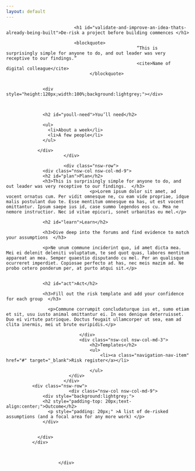 ```yaml
---
layout: default
---
```

<div class="nsw-grid">
						  <div class="nsw-row nsw-m-bottom-sm">
						    <div class="nsw-col">

                              <h1 id="validate-and-improve-an-idea-thats-already-being-built">De-risk a project before building commences </h1>

                              <blockquote>
                      								  “This is surprisingly simple for anyone to do, and out leader was very receptive to our findings.”
                      								  <cite>Name of digital colleague</cite>
                      				</blockquote>


                  <div style="height:120px;width:100%;background:lightgrey;"></div>



                  <h2 id="youll-need">You’ll need</h2>

                  <ul>
                    <li>About a week</li>
                    <li>A few people</li>
                  </ul>

                </div>
						  </div>

						  <div class="nsw-row">
                  <div class="nsw-col nsw-col-md-9">
                  <h2 id="plan">Plan</h2>
                  <h3>This is surprisingly simple for anyone to do, and out leader was very receptive to our findings.  </h3>
									<p>Lorem ipsum dolor sit amet, ad vocent ornatus cum. Per vidit omnesque ne, cu eam vide propriae, idque malis postulant duo te. Esse mentitum omnesque ea has, ut est vocent omittantur. Ipsum saepe ius id, case summo legendos eos cu. Mea ne nemore instructior. Nec id vitae epicuri, sonet urbanitas eu mel.</p>

                  <h2 id="learn">Learn</h2>

                  <h3>Dive deep into the forums and find evidence to match your assumptions  </h3>

                  <p>Ne unum commune inciderint quo, id amet dicta mea. Mei ei delenit deleniti voluptatum, te sed quot quas, labores mentitum appareat an mea. Semper quaestio disputando cu mel. Per an qualisque ocurreret imperdiet. Copiosae perfecto at has, nec meis mazim ad. Ne probo cetero ponderum per, at purto atqui sit.</p>


                  <h2 id="act">Act</h2>

                  <h3>Fill out the risk template and add your confidence for each group  </h3>

                	<p>Commune corrumpit concludaturque ius et, sumo etiam et sit, usu iusto animal omittantur ei. In eos denique deterruisset. Duo ei virtute patrioque. Doctus feugait ullamcorper ut sea, eam ad clita inermis, mei ut brute euripidis.</p>

							    </div>
							    <div class="nsw-col nsw-col-md-3">
									<h2>Templates</h2>
									<ul>
										<li><a class="navigation-nav-item" href="#" target="_blank">Risk register</a></li>

									</ul>
						    </div>
						  </div>
              <div class="nsw-row">
						    <div class="nsw-col nsw-col-md-9">
                  <div style="background:lightgrey;">
                  <h2 style="padding-top: 20px;text-align:center;">Outcome</h2>
                    <p style="padding: 20px;" >A list of de-risked assumptions (and a focal area for any more work) </p>
                  </div>


                </div>
              </div>



						</div>
